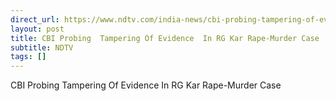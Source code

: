 ```yaml
---
direct_url: https://www.ndtv.com/india-news/cbi-probing-tampering-of-evidence-in-rg-kar-rape-murder-case-8939635#publisher=newsstand
layout: post
title: CBI Probing  Tampering Of Evidence  In RG Kar Rape-Murder Case
subtitle: NDTV
tags: []
---
```


CBI Probing  Tampering Of Evidence  In RG Kar Rape-Murder Case
